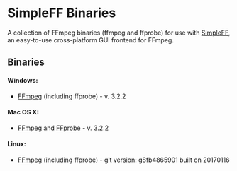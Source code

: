 # SimpleFF Binaries

A collection of FFmpeg binaries (ffmpeg and ffprobe) for use with
[SimpleFF](https://github.com/seanyeh/SimpleFF), an easy-to-use cross-platform
GUI frontend for FFmpeg.


## Binaries

#### Windows:

 * [FFmpeg](https://ffmpeg.zeranoe.com/builds/win64/static/ffmpeg-20170116-e664730-win64-static.zip) (including ffprobe) - v. 3.2.2

#### Mac OS X:
 * [FFmpeg](http://evermeet.cx/ffmpeg/ffmpeg-3.2.2.7z) and [FFprobe](http://evermeet.cx/ffmpeg/ffprobe-3.2.2.7z) - v. 3.2.2

#### Linux:
* [FFmpeg](https://johnvansickle.com/ffmpeg/builds/ffmpeg-git-64bit-static.tar.xz) (including ffprobe) - git version: g8fb4865901 built on 20170116

